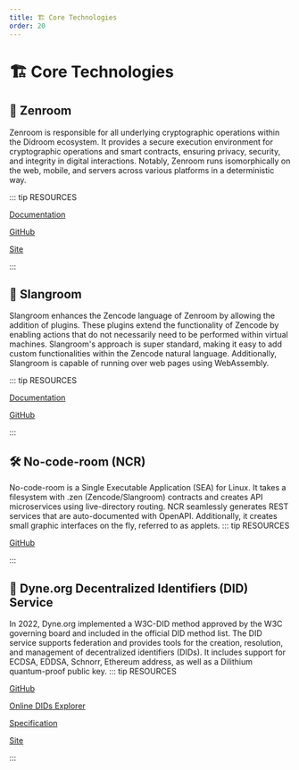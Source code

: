 ```yaml
---
title: 🏗️ Core Technologies
order: 20
---
```


# 🏗️ Core Technologies

## 🔐 Zenroom

Zenroom is responsible for all underlying cryptographic operations within the Didroom ecosystem. It provides a secure execution environment for cryptographic operations and smart contracts, ensuring privacy, security, and integrity in digital interactions. Notably, Zenroom runs isomorphically on the web, mobile, and servers across various platforms in a deterministic way.

::: tip RESOURCES

[Documentation](https://dev.zenroom.org/)

[GitHub](https://github.com/dyne/zenroom)

[Site](https://zenroom.org/)

:::

## 📜 Slangroom

Slangroom enhances the Zencode language of Zenroom by allowing the addition of plugins. These plugins extend the functionality of Zencode by enabling actions that do not necessarily need to be performed within virtual machines. Slangroom's approach is super standard, making it easy to add custom functionalities within the Zencode natural language. Additionally, Slangroom is capable of running over web pages using WebAssembly.

::: tip RESOURCES

[Documentation](https://dyne.org/slangroom)

[GitHub](https://github.com/dyne/slangroom)

:::

## 🛠️ No-code-room (NCR)

No-code-room is a Single Executable Application (SEA) for Linux. It takes a filesystem with .zen (Zencode/Slangroom) contracts and creates API microservices using live-directory routing. NCR seamlessly generates REST services that are auto-documented with OpenAPI. Additionally, it creates small graphic interfaces on the fly, referred to as applets.
::: tip RESOURCES

[GitHub](https://github.com/forkbombeu/ncr)

:::

## 🔗 Dyne.org Decentralized Identifiers (DID) Service

In 2022, Dyne.org implemented a W3C-DID method approved by the W3C governing board and included in the official DID method list. The DID service supports federation and provides tools for the creation, resolution, and management of decentralized identifiers (DIDs). It includes support for ECDSA, EDDSA, Schnorr, Ethereum address, as well as a Dilithium quantum-proof public key.
::: tip RESOURCES

[GitHub](https://github.com/dyne/w3c-did)

[Online DIDs Explorer](https://explorer.did.dyne.org/)

[Specification](https://dyne.org/W3C-DID/)

[Site](https://forkbomb.solutions/component/w3c-did-federate-service/)

:::
